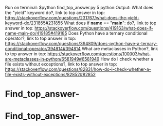 Run on terminal:
$python find_top_answer.py 5 python
Output:
What does the &quot;yield&quot; keyword do?, link to top answer in top: 
 https://stackoverflow.com/questions/231767/what-does-the-yield-keyword-do/231855#231855
What does if __name__ == &quot;__main__&quot;: do?, link to top answer in top: 
 https://stackoverflow.com/questions/419163/what-does-if-name-main-do/419185#419185
Does Python have a ternary conditional operator?, link to top answer in top: 
 https://stackoverflow.com/questions/394809/does-python-have-a-ternary-conditional-operator/394814#394814
What are metaclasses in Python?, link to top answer in top: 
 https://stackoverflow.com/questions/100003/what-are-metaclasses-in-python/6581949#6581949
How do I check whether a file exists without exceptions?, link to top answer in top: 
 https://stackoverflow.com/questions/82831/how-do-i-check-whether-a-file-exists-without-exceptions/82852#82852
# Find_top_answer-
# Find_top_answer-
